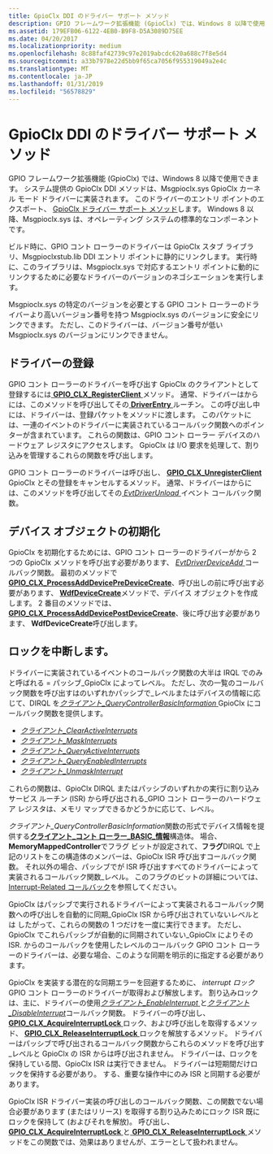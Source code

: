 ```yaml
---
title: GpioClx DDI のドライバー サポート メソッド
description: GPIO フレームワーク拡張機能 (GpioClx) では、Windows 8 以降で使用できます。
ms.assetid: 179EFB06-6122-4EB0-B9F8-D5A3089D75EE
ms.date: 04/20/2017
ms.localizationpriority: medium
ms.openlocfilehash: 8c88faf42739c97e2019abcdc620a688c7f8e5d4
ms.sourcegitcommit: a33b7978e22d5bb9f65ca7056f955319049a2e4c
ms.translationtype: MT
ms.contentlocale: ja-JP
ms.lasthandoff: 01/31/2019
ms.locfileid: "56578829"
---
```

# <a name="driver-support-methods-in-the-gpioclx-ddi"></a>GpioClx DDI のドライバー サポート メソッド


GPIO フレームワーク拡張機能 (GpioClx) では、Windows 8 以降で使用できます。 システム提供の GpioClx DDI メソッドは、Msgpioclx.sys GpioClx カーネル モード ドライバーに実装されます。 このドライバーのエントリ ポイントのエクスポート、 [GpioClx ドライバー サポート メソッド](https://msdn.microsoft.com/library/windows/hardware/hh439460)します。 Windows 8 以降、Msgpioclx.sys は、オペレーティング システムの標準的なコンポーネントです。

ビルド時に、GPIO コント ローラーのドライバーは GpioClx スタブ ライブラリ、Msgpioclxstub.lib DDI エントリ ポイントに静的にリンクします。 実行時に、このライブラリは、Msgpioclx.sys で対応するエントリ ポイントに動的にリンクするために必要なドライバーのバージョンのネゴシエーションを実行します。

Msgpioclx.sys の特定のバージョンを必要とする GPIO コント ローラーのドライバーより高いバージョン番号を持つ Msgpioclx.sys のバージョンに安全にリンクできます。 ただし、このドライバーは、バージョン番号が低い Msgpioclx.sys のバージョンにリンクできません。

## <a name="driver-registration"></a>ドライバーの登録


GPIO コント ローラーのドライバーを呼び出す GpioClx のクライアントとして登録するには[ **GPIO\_CLX\_RegisterClient** ](https://msdn.microsoft.com/library/windows/hardware/hh439490)メソッド。 通常、ドライバーはからには、このメソッドを呼び出してその[ **DriverEntry** ](https://msdn.microsoft.com/library/windows/hardware/ff544113)ルーチン。 この呼び出し中には、ドライバーは、登録パケットをメソッドに渡します。 このパケットには、一連のイベントのドライバーに実装されているコールバック関数へのポインターが含まれています。 これらの関数は、GPIO コント ローラー デバイスのハードウェア レジスタにアクセスします。 GpioClx は I/O 要求を処理して、割り込みを管理するこれらの関数を呼び出します。

GPIO コント ローラーのドライバーは呼び出し、 [ **GPIO\_CLX\_UnregisterClient** ](https://msdn.microsoft.com/library/windows/hardware/hh439498) GpioClx とその登録をキャンセルするメソッド。 通常、ドライバーはからには、このメソッドを呼び出してその[ *EvtDriverUnload* ](https://msdn.microsoft.com/library/windows/hardware/ff541694)イベント コールバック関数。

## <a name="device-object-initialization"></a>デバイス オブジェクトの初期化


GpioClx を初期化するためには、GPIO コント ローラーのドライバーがから 2 つの GpioClx メソッドを呼び出す必要があります、 [ *EvtDriverDeviceAdd* ](https://msdn.microsoft.com/library/windows/hardware/ff541693)コールバック関数。 最初のメソッドで[ **GPIO\_CLX\_ProcessAddDevicePreDeviceCreate**](https://msdn.microsoft.com/library/windows/hardware/hh439487)、呼び出しの前に呼び出す必要があります、 [ **WdfDeviceCreate**](https://msdn.microsoft.com/library/windows/hardware/ff545926)メソッドで、デバイス オブジェクトを作成します。 2 番目のメソッドでは、 [ **GPIO\_CLX\_ProcessAddDevicePostDeviceCreate**](https://msdn.microsoft.com/library/windows/hardware/hh439484)、後に呼び出す必要があります、 **WdfDeviceCreate**呼び出します。

## <a name="interrupt-lock"></a>ロックを中断します。


ドライバーに実装されているイベントのコールバック関数の大半は IRQL でのみと呼ばれる = パッシブ\_GpioClx によってレベル。 ただし、次の一覧のコールバック関数を呼び出すはのいずれかパッシブで\_レベルまたはデバイスの情報に応じて、DIRQL を[*クライアント\_QueryControllerBasicInformation* ](https://msdn.microsoft.com/library/windows/hardware/hh439399) GpioClx にコールバック関数を提供します。

-   [*クライアント\_ClearActiveInterrupts*](https://msdn.microsoft.com/library/windows/hardware/hh439341)
-   [*クライアント\_MaskInterrupts*](https://msdn.microsoft.com/library/windows/hardware/hh439380)
-   [*クライアント\_QueryActiveInterrupts*](https://msdn.microsoft.com/library/windows/hardware/hh439395)
-   [*クライアント\_QueryEnabledInterrupts*](https://msdn.microsoft.com/library/windows/hardware/dn265184)
-   [*クライアント\_UnmaskInterrupt*](https://msdn.microsoft.com/library/windows/hardware/hh439435)

これらの関数は、GpioClx DIRQL またはパッシブのいずれかの実行に割り込みサービス ルーチン (ISR) から呼び出される\_GPIO コント ローラーのハードウェア レジスタは、メモリ マップできるかどうかに応じて、レベル。

*クライアント\_QueryControllerBasicInformation*関数の形式でデバイス情報を提供する[**クライアント\_コント ローラー\_BASIC\_情報**](https://msdn.microsoft.com/library/windows/hardware/hh439358)構造体。 場合、 **MemoryMappedController**でフラグ ビットが設定されて、**フラグ**DIRQL で上記のリストをこの構造体のメンバーは、GpioClx ISR 呼び出すコールバック関数。 それ以外の場合、パッシブでが ISR 呼び出すすべてのドライバーによって実装されるコールバック関数\_レベル。 このフラグのビットの詳細については、[Interrupt-Related コールバック](https://msdn.microsoft.com/library/windows/hardware/hh698260)を参照してください。

GpioClx はパッシブで実行されるドライバーによって実装されるコールバック関数への呼び出しを自動的に同期\_GpioClx ISR から呼び出されていないレベルとは したがって、これらの関数の 1 つだけを一度に実行できます。 ただし、GpioClx でこれらパッシブが自動的に同期されていない\_GpioClx によりその ISR. からのコールバックを使用したレベルのコールバック GPIO コント ローラーのドライバーは、必要な場合、このような同期を明示的に指定する必要があります。

GpioClx を実装する潜在的な同期エラーを回避するために、 *interrupt ロック*GPIO コント ローラーのドライバーが取得および解放します。 割り込みロックは、主に、ドライバーの使用[*クライアント\_EnableInterrupt* ](https://msdn.microsoft.com/library/windows/hardware/hh439377)と[*クライアント\_DisableInterrupt*](https://msdn.microsoft.com/library/windows/hardware/hh439371)コールバック関数。 ドライバーの呼び出し、 [ **GPIO\_CLX\_AcquireInterruptLock** ](https://msdn.microsoft.com/library/windows/hardware/hh439482)ロック、および呼び出しを取得するメソッド、 [ **GPIO\_CLX\_ReleaseInterruptLock** ](https://msdn.microsoft.com/library/windows/hardware/hh439494)ロックを解放するメソッド。 ドライバーはパッシブで呼び出されるコールバック関数からこれらのメソッドを呼び出す\_レベルと GpioClx の ISR からは呼び出されません。 ドライバーは、ロックを保持している間、GpioClx ISR は実行できません。 ドライバーは短期間だけロックを保持する必要があり。 する、重要な操作中にのみ ISR と同期する必要があります。

GpioClx ISR ドライバー実装の呼び出しのコールバック関数、この関数でない場合必要があります (またはリリース) を取得する割り込みためにロック ISR 既にロックを保持して (およびそれを解放)。 呼び出し、 [ **GPIO\_CLX\_AcquireInterruptLock** ](https://msdn.microsoft.com/library/windows/hardware/hh439482)と[ **GPIO\_CLX\_ReleaseInterruptLock** ](https://msdn.microsoft.com/library/windows/hardware/hh439494)メソッドをこの関数では、効果はありませんが、エラーとして扱われません。

 

 




